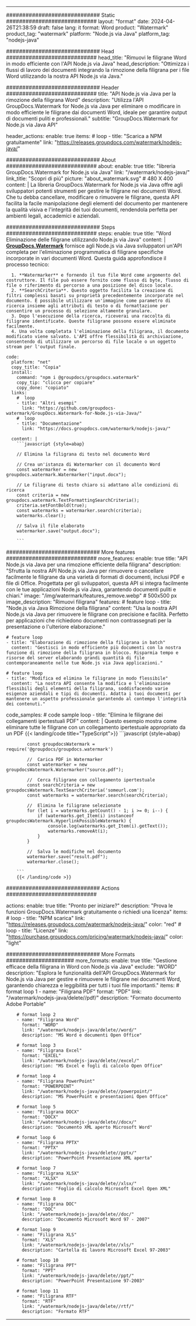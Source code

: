 
---
############################# Static ############################
layout: "format"
date:  2024-04-26T21:38:59
draft: false
lang: it
format: Word
product: "Watermark"
product_tag: "watermark"
platform: "Node.js via Java"
platform_tag: "nodejs-java"

############################# Head ############################
head_title: "Rimuovi le filigrane Word in modo efficiente con l'API Node.js via Java"
head_description: "Ottimizza i flussi di lavoro dei documenti integrando la rimozione della filigrana per i file Word utilizzando la nostra API Node.js via Java."

############################# Header ############################
title: "API Node.js via Java per la rimozione della filigrana Word" 
description: "Utilizza l'API GroupDocs.Watermark for Node.js via Java per eliminare o modificare in modo efficiente le filigrane dai documenti Word, ideale per garantire output di documenti puliti e professionali."
subtitle: "GroupDocs.Watermark for Node.js via Java API" 

header_actions:
  enable: true
  items:
    #  loop
    - title: "Scarica a NPM gratuitamente"
      link: "https://releases.groupdocs.com/watermark/nodejs-java/"
      
############################# About ############################
about:
    enable: true
    title: "libreria GroupDocs.Watermark for Node.js via Java"
    link: "/watermark/nodejs-java/"
    link_title: "Scopri di più"
    picture: "about_watermark.svg" # 480 X 400
    content: |
       La libreria GroupDocs.Watermark for Node.js via Java offre agli sviluppatori potenti strumenti per gestire le filigrane nei documenti Word. Che tu debba cancellare, modificare o rimuovere le filigrane, questa API facilita la facile manipolazione degli elementi del documento per mantenere la qualità visiva e l'integrità dei tuoi documenti, rendendola perfetta per ambienti legali, accademici e aziendali.

############################# Steps ############################
steps:
    enable: true
    title: "Word Eliminazione delle filigrane utilizzando Node.js via Java"
    content: |
      **[GroupDocs.Watermark](https://products.groupdocs.com/watermark/nodejs-java/)** fornisce agli Node.js via Java sviluppatori un'API completa per l'eliminazione programmatica di filigrane specifiche incorporate in vari documenti Word. Questa guida approfondisce il processo tecnico:
      
      1. **Watermarker** e fornendo il tuo file Word come argomento del costruttore. Il file può essere fornito come flusso di byte, flusso di file o riferimento di percorso a una posizione del disco locale.
      2. **SearchCriteria**. Questo oggetto facilita la creazione di filtri complessi basati su proprietà precedentemente incorporate nel documento. È possibile utilizzare un'immagine come parametro di ricerca insieme agli attributi di testo o di formattazione per consentire un processo di selezione altamente granulare.
      3. Dopo l'esecuzione della ricerca, riceverai una raccolta di filigrane identificate. Queste filigrane possono essere eliminate facilmente.
      4. Una volta completata l'eliminazione della filigrana, il documento modificato viene salvato. L'API offre flessibilità di archiviazione, consentendo di utilizzare un percorso di file locale o un oggetto stream per l'output finale.
   
    code:
      platform: "net"
      copy_title: "Copia"
      install:
        command: "npm i @groupdocs/groupdocs.watermark"
        copy_tip: "clicca per copiare"
        copy_done: "copiato"
      links:
        #  loop
        - title: "Altri esempi"
          link: "https://github.com/groupdocs-watermark/GroupDocs.Watermark-for-Node.js-via-Java/"
        #  loop
        - title: "Documentazione"
          link: "https://docs.groupdocs.com/watermark/nodejs-java/"
          
      content: |
        ```javascript {style=abap}

        // Elimina la filigrana di testo nel documento Word

        // Crea un'istanza di Watermarker con il documento Word
        const watermarker = new groupdocs.watermark.Watermarker("input.docx");
        
        // Le filigrane di testo chiaro si adattano alle condizioni di ricerca
        const criteria = new groupdocs.watermark.TextFormattingSearchCriteria();
        criteria.setFontBold(true);
        const watermarks = watermarker.search(criteria);
        watermarks.clear();

        // Salva il file elaborato
        watermarker.save("output.docx");
        
        ```            

############################# More features ############################
more_features:
  enable: true
  title: "API Node.js via Java per una rimozione efficiente della filigrana"
  description: "Sfrutta la nostra API Node.js via Java per rimuovere o cancellare facilmente le filigrane da una varietà di formati di documenti, inclusi PDF e file di Office. Progettata per gli sviluppatori, questa API si integra facilmente con le tue applicazioni Node.js via Java, garantendo documenti puliti e chiari."
  image: "/img/watermark/features_remove.webp" # 500x500 px
  image_description: "Rimuovi filigrana"
  features:
    # feature loop
    - title: "Node.js via Java Rimozione della filigrana"
      content: "Usa la nostra API Node.js via Java per rimuovere le filigrane con precisione e facilità. Perfetto per applicazioni che richiedono documenti non contrassegnati per la presentazione o l'ulteriore elaborazione."

    # feature loop
    - title: "Elaborazione di rimozione della filigrana in batch"
      content: "Gestisci in modo efficiente più documenti con la nostra funzione di rimozione della filigrana in blocco. Risparmia tempo e risorse del server elaborando grandi quantità di file contemporaneamente nelle tue Node.js via Java applicazioni."

    # feature loop
    - title: "Modifica ed elimina le filigrane in modo flessibile"
      content: "La nostra API consente la modifica e l'eliminazione flessibili degli elementi della filigrana, soddisfacendo varie esigenze aziendali e tipi di documenti. Adatta i tuoi documenti per mantenere un aspetto professionale garantendo al contempo l'integrità dei contenuti."
      
  code_samples:
    # code sample loop
    - title: "Elimina le filigrane dei collegamenti ipertestuali PDF"
      content: |
        Questo esempio mostra come eliminare tutte le filigrane con un collegamento ipertestuale appropriato da un PDF
        {{< landing/code title="TypeScript">}}
        ```javascript {style=abap}
        
            const groupdocsWatermark = require('@groupdocs/groupdocs.watermark')

            //  Carica PDF in Watermarker
            const watermarker = new groupdocsWatermark.Watermarker("source.pdf");

            //  Cerca filigrane con collegamento ipertestuale
            const searchCriteria = new groupdocsWatermark.TextSearchCriteria('someurl.com');
            const watermarks = watermarker.search(searchCriteria);
  
            //  Elimina le filigrane selezionate
            for (let i = watermarks.getCount() - 1; i >= 0; i--) {
                if (watermarks.get_Item(i) instanceof groupdocsWatermark.HyperlinkPossibleWatermark) {
                    console.log(watermarks.get_Item(i).getText());
                    watermarks.removeAt(i);
                }
            }

            //  Salva le modifiche nel documento
            watermarker.save("result.pdf");
            watermarker.close();

        ```
        {{< /landing/code >}}


############################# Actions ############################

actions:
  enable: true
  title: "Pronto per iniziare?"
  description: "Prova le funzioni GroupDocs.Watermark gratuitamente o richiedi una licenza"
  items:
    #  loop
    - title: "NPM scarica"
      link: "https://releases.groupdocs.com/watermark/nodejs-java/"
      color: "red"
        #  loop
    - title: "Licenze"
      link: "https://purchase.groupdocs.com/pricing/watermark/nodejs-java/"
      color: "light"


############################# More Formats #####################
more_formats:
    enable: true
    title: "Gestione efficace della filigrana in Word con Node.js via Java"
    exclude: "WORD"
    description: "Esplora le funzionalità dell'API GroupDocs.Watermark for Node.js via Java per gestire e rimuovere le filigrane nei documenti Word, garantendo chiarezza e leggibilità per tutti i tuoi file importanti."
    items: 
        # format loop 1
        - name: "Filigrana PDF"
          format: "PDF"
          link: "/watermark/nodejs-java/delete//pdf/"
          description: "Formato documento Adobe Portable"

        # format loop 2
        - name: "Filigrana Word"
          format: "WORD"
          link: "/watermark/nodejs-java/delete//word/"
          description: "MS Word e documenti Open Office"
          
        # format loop 3
        - name: "Filigrana Excel"
          format: "EXCEL"
          link: "/watermark/nodejs-java/delete//excel/"
          description: "MS Excel e fogli di calcolo Open Office"

        # format loop 4
        - name: "Filigrana PowerPoint"
          format: "POWERPOINT"
          link: "/watermark/nodejs-java/delete//powerpoint/"
          description: "MS PowerPoint e presentazioni Open Office"

        # format loop 5
        - name: "Filigrana DOCX"
          format: "DOCX"
          link: "/watermark/nodejs-java/delete//docx/"
          description: "Documento XML aperto Microsoft Word"
          
        # format loop 6
        - name: "Filigrana PPTX"
          format: "PPTX"
          link: "/watermark/nodejs-java/delete//pptx/"
          description: "PowerPoint Presentazione XML aperta"
          
        # format loop 7
        - name: "Filigrana XLSX"
          format: "XLSX"
          link: "/watermark/nodejs-java/delete//xlsx/"
          description: "Foglio di calcolo Microsoft Excel Open XML"

        # format loop 8
        - name: "Filigrana DOC"
          format: "DOC"
          link: "/watermark/nodejs-java/delete//doc/"
          description: "Documento Microsoft Word 97 - 2007"

        # format loop 9
        - name: "Filigrana XLS"
          format: "XLS"
          link: "/watermark/nodejs-java/delete//xls/"
          description: "Cartella di lavoro Microsoft Excel 97-2003"

        # format loop 10
        - name: "Filigrana PPT"
          format: "PPT"
          link: "/watermark/nodejs-java/delete//ppt/"
          description: "PowerPoint Presentazione 97-2003"

        # format loop 11
        - name: "Filigrana RTF"
          format: "RTF"
          link: "/watermark/nodejs-java/delete//rtf/"
          description: "Formato RTF"

---